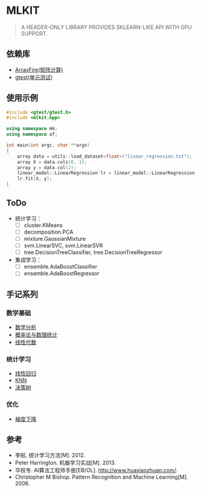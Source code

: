 # MLKIT
> A HEADER-ONLY LIBRARY PROVIDES SKLEARN-LIKE API WITH GPU SUPPORT.

## 依赖库
* [ArrayFire(矩阵计算)](http://arrayfire.org/)
* [gtest(单元测试)](https://github.com/google/googletest)

## 使用示例
```cpp
#include <gtest/gtest.h>
#include <mlkit.hpp>

using namespace mk;
using namespace af;

int main(int argc, char **argv)
{
    array data = utils::load_dataset<float>("linear_regression.txt");
    array X = data.cols(0, 1);
    array y = data.col(2);
    linear_model::LinearRegression lr = linear_model::LinearRegression(false);
    lr.fit(X, y);
}
```

## ToDo
* 统计学习：
    - [ ] cluster.KMeans
    - [ ] decomposition.PCA
    - [ ] mixture.GaussianMixture
    - [ ] svm.LinearSVC, svm.LinearSVR
    - [ ] tree.DecisionTreeClassifier, tree.DecisionTreeRegressor
* 集成学习：
    - [ ] ensemble.AdaBoostClassifier
    - [ ] ensemble.AdaBoostRegressor

## 手记系列

### 数学基础
* [数学分析](https://www.sangyx.cn/281)
* [概率论与数理统计](https://www.sangyx.cn/1155)
* [线性代数](https://www.sangyx.cn/1161)

### 统计学习
* [线性回归](https://www.sangyx.cn/304)
* [KNN](https://www.sangyx.cn/1193)
* [决策树](https://www.sangyx.cn/1195)

### 优化
* [梯度下降](https://www.sangyx.cn/261)

## 参考
* 李航. 统计学习方法[M]. 2012.
* Peter Harrington. 机器学习实战[M]. 2013.
* 华校专. AI算法工程师手册[EB/OL]. <http://www.huaxiaozhuan.com/>.
* Christopher M Bishop. Pattern Recognition and Machine Learning[M]. 2006.
